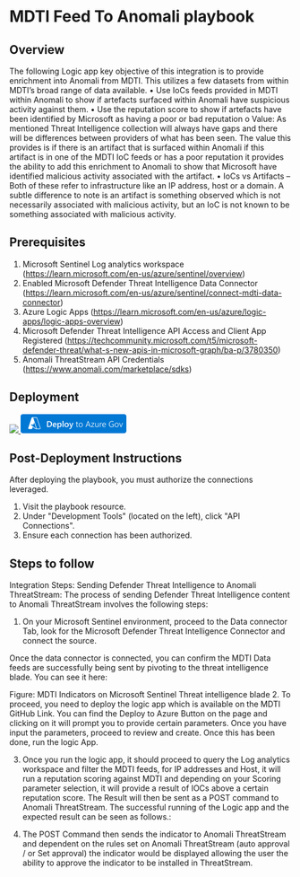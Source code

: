 # MDTI Feed To Anomali playbook

## Overview
The following Logic app key objective of this integration is to provide enrichment into Anomali from MDTI. This utilizes a few datasets from within MDTI’s broad range of data available. 
•	Use IoCs feeds provided in MDTI within Anomali to show if artefacts surfaced within Anomali have suspicious activity against them.
•	Use the reputation score to show if artefacts have been identified by Microsoft as having a poor or bad reputation
o	Value: As mentioned Threat Intelligence collection will always have gaps and there will be differences between providers of what has been seen. The value this provides is if there is an artifact that is surfaced within Anomali if this artifact is in one of the MDTI IoC feeds or has a poor reputation it provides the ability to add this enrichment to Anomali to show that Microsoft have identified malicious activity associated with the artifact.
•	IoCs vs Artifacts – Both of these refer to infrastructure like an IP address, host or a domain. A subtle difference to note is an artifact is something observed which is not necessarily associated with malicious activity, but an IoC is not known to be something associated with malicious activity. 


## Prerequisites
1.	Microsoft Sentinel Log analytics workspace (https://learn.microsoft.com/en-us/azure/sentinel/overview)
2.	Enabled Microsoft Defender Threat Intelligence Data Connector (https://learn.microsoft.com/en-us/azure/sentinel/connect-mdti-data-connector)
3.	Azure Logic Apps (https://learn.microsoft.com/en-us/azure/logic-apps/logic-apps-overview)
4.	Microsoft Defender Threat Intelligence API Access and Client App Registered (https://techcommunity.microsoft.com/t5/microsoft-defender-threat/what-s-new-apis-in-microsoft-graph/ba-p/3780350)
5.	Anomali ThreatStream API Credentials (https://www.anomali.com/marketplace/sdks)


## Deployment


<a href="https://portal.azure.com/#create/Microsoft.Template/uri/https%3A%2F%2Fraw.githubusercontent.com%2FAzure%2FMDTI-Solutions%2Fmaster%2FMDTIPlaybooks%2FMDTIFeed-Anomali%2Fazuredeploy.json"
target="_blank">
    <img src="https://aka.ms/deploytoazurebutton"/>
</a>
<a href="https://portal.azure.com/#create/Microsoft.Template/uri/https%3A%2F%2Fraw.githubusercontent.com%2FAzure%2FMDTI-Solutions%2Fmaster%2FMDTIPlaybooks%2FMDTIFeed-Anomali%2Fazuredeploy.json"
target="_blank">
    <img src="https://raw.githubusercontent.com/Azure/azure-quickstart-templates/master/1-CONTRIBUTION-GUIDE/images/deploytoazuregov.png"/>
</a>

## Post-Deployment Instructions
After deploying the playbook, you must authorize the connections leveraged.

1. Visit the playbook resource.
2. Under "Development Tools" (located on the left), click "API Connections".
3. Ensure each connection has been authorized.


## Steps to follow 
Integration Steps: Sending Defender Threat Intelligence to Anomali ThreatStream:
The process of sending Defender Threat Intelligence content to Anomali ThreatStream involves the following steps:
1.	On your Microsoft Sentinel environment, proceed to the Data connector Tab, look for the Microsoft Defender Threat Intelligence Connector and connect the source.
 
Once the data connector is connected, you can confirm the MDTI Data feeds are successfully being sent by pivoting to the threat intelligence blade. You can see it here: 
 
Figure: MDTI Indicators on Microsoft Sentinel Threat intelligence blade
2.	To proceed, you need to deploy the logic app which is available on the MDTI GitHub Link. You can find the Deploy to Azure Button on the page and clicking on it will prompt you to provide certain parameters.
 Once you have input the parameters, proceed to review and create. Once this has been done, run the logic App. 

3.	Once you run the logic app, it should proceed to query the Log analytics workspace and filter the MDTI feeds, for IP addresses and Host, it will run a reputation scoring against MDTI and depending on your Scoring parameter selection, it will provide a result of IOCs above a certain reputation score. The Result will then be sent as a POST command to Anomali ThreatStream. The successful running of the Logic app and the expected result can be seen as follows.:
 	 
4. The POST Command then sends the indicator to Anomali ThreatStream and dependent on the rules set on Anomali ThreatStream (auto approval / or Set approval) the indicator would be displayed allowing the user the ability to approve the indicator to be installed in ThreatStream.
 



